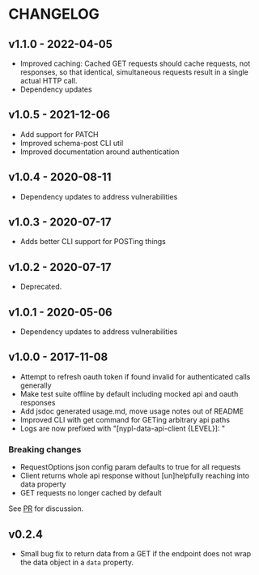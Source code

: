 # CHANGELOG

## v1.1.0 - 2022-04-05
 - Improved caching: Cached GET requests should cache requests, not responses,
   so that identical, simultaneous requests result in a single actual HTTP
   call.
 - Dependency updates

## v1.0.5 - 2021-12-06
 - Add support for PATCH
 - Improved schema-post CLI util
 - Improved documentation around authentication

## v1.0.4 - 2020-08-11
 - Dependency updates to address vulnerabilities

## v1.0.3 - 2020-07-17
 - Adds better CLI support for POSTing things

## v1.0.2 - 2020-07-17
 - Deprecated.

## v1.0.1 - 2020-05-06
 - Dependency updates to address vulnerabilities

## v1.0.0 - 2017-11-08

 - Attempt to refresh oauth token if found invalid for authenticated
     calls generally
 - Make test suite offline by default including mocked api and oauth responses
 - Add jsdoc generated usage.md, move usage notes out of README
 - Improved CLI with get command for GETing arbitrary api paths
 - Logs are now prefixed with "[nypl-data-api-client {LEVEL}]: "

### Breaking changes

 - RequestOptions json config param defaults to true for all requests
 - Client returns whole api response without [un]helpfully reaching into data property
 - GET requests no longer cached by default

See [PR](https://github.com/NYPL-discovery/node-nypl-data-api-client/pull/5) for discussion.

## v0.2.4
- Small bug fix to return data from a GET if the endpoint does not wrap the data object in a `data` property.

